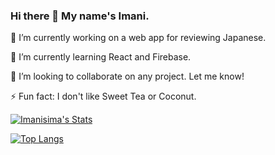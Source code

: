 ### Hi there 👋 My name's Imani.

🔭 I’m currently working on a web app for reviewing Japanese.

🌱 I’m currently learning React and Firebase.

👯 I’m looking to collaborate on any project. Let me know!

⚡ Fun fact: I don't like Sweet Tea or Coconut.

[![Imanisima's Stats](https://github-readme-stats.vercel.app/api?username=Imanisima&theme=nightowl&show_icons=true)](https://github.com/Imanisima/github-readme-stats)

[![Top Langs](https://github-readme-stats.vercel.app/api/top-langs/?username=Imanisima&theme=nightowl&layout=compact)](https://github.com/Imanisima/github-readme-stats)
